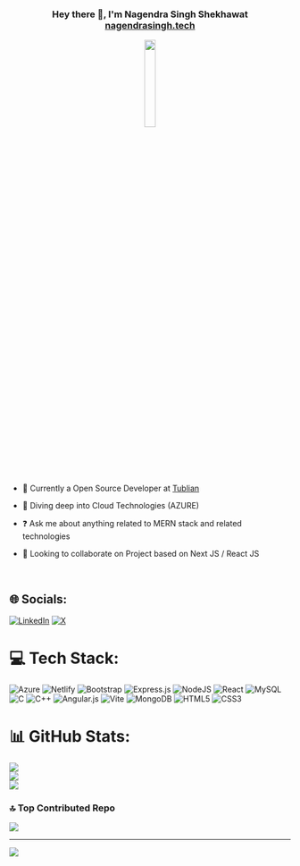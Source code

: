 ### <div align="center">Hey there 👋, I'm Nagendra Singh Shekhawat [nagendrasingh.tech](https://nagendrasingh-tech.netlify.app/)</div>  
  

<div align="center">
<img src="https://i.pinimg.com/564x/61/9a/d8/619ad8cedaf4b639ef76531bf52e4e86.jpg" align="center" style="width: 20%" style="mix-blend mode: multiply;"/>
</div>  
  

- 🔭 Currently a Open Source Developer at [Tublian](https://www.tublian.com/)  
  

- 🌱  Diving deep into Cloud Technologies (AZURE)  
  

- ❓ Ask me about anything related to MERN stack and related technologies  
  

- 🤝 Looking to collaborate on Project based on Next JS / React JS  
  

<br/>  


## 🌐 Socials:
[![LinkedIn](https://img.shields.io/badge/LinkedIn-%230077B5.svg?logo=linkedin&logoColor=white)](https://linkedin.com/in/nagendra-singh17) [![X](https://img.shields.io/badge/X-black.svg?logo=X&logoColor=white)](https://x.com/Nagendra1702) 

# 💻 Tech Stack:
![Azure](https://img.shields.io/badge/azure-%230072C6.svg?style=for-the-badge&logo=microsoftazure&logoColor=white) ![Netlify](https://img.shields.io/badge/netlify-%23000000.svg?style=for-the-badge&logo=netlify&logoColor=#00C7B7) ![Bootstrap](https://img.shields.io/badge/bootstrap-%238511FA.svg?style=for-the-badge&logo=bootstrap&logoColor=white) ![Express.js](https://img.shields.io/badge/express.js-%23404d59.svg?style=for-the-badge&logo=express&logoColor=%2361DAFB) ![NodeJS](https://img.shields.io/badge/node.js-6DA55F?style=for-the-badge&logo=node.js&logoColor=white) ![React](https://img.shields.io/badge/react-%2320232a.svg?style=for-the-badge&logo=react&logoColor=%2361DAFB) ![MySQL](https://img.shields.io/badge/mysql-%2300000f.svg?style=for-the-badge&logo=mysql&logoColor=white) ![C](https://img.shields.io/badge/c-%2300599C.svg?style=for-the-badge&logo=c&logoColor=white) ![C++](https://img.shields.io/badge/c++-%2300599C.svg?style=for-the-badge&logo=c%2B%2B&logoColor=white) ![Angular.js](https://img.shields.io/badge/angular.js-%23E23237.svg?style=for-the-badge&logo=angularjs&logoColor=white) ![Vite](https://img.shields.io/badge/vite-%23646CFF.svg?style=for-the-badge&logo=vite&logoColor=white) ![MongoDB](https://img.shields.io/badge/MongoDB-%234ea94b.svg?style=for-the-badge&logo=mongodb&logoColor=white) ![HTML5](https://img.shields.io/badge/html5-%23E34F26.svg?style=for-the-badge&logo=html5&logoColor=white) ![CSS3](https://img.shields.io/badge/css3-%231572B6.svg?style=for-the-badge&logo=css3&logoColor=white)
# 📊 GitHub Stats:
![](https://github-readme-stats.vercel.app/api?username=thewebtech17&theme=dark&hide_border=true&include_all_commits=true&count_private=true)<br/>
![](https://github-readme-streak-stats.herokuapp.com/?user=thewebtech17&theme=dark&hide_border=true)<br/>
![](https://github-readme-stats.vercel.app/api/top-langs/?username=thewebtech17&theme=dark&hide_border=true&include_all_commits=true&count_private=true&layout=compact)

### 🔝 Top Contributed Repo
![](https://github-contributor-stats.vercel.app/api?username=thewebtech17&limit=5&theme=dark&combine_all_yearly_contributions=true)

---
[![](https://visitcount.itsvg.in/api?id=thewebtech17&icon=6&color=11)](https://visitcount.itsvg.in)

<!-- Proudly created with GPRM ( https://gprm.itsvg.in ) -->
